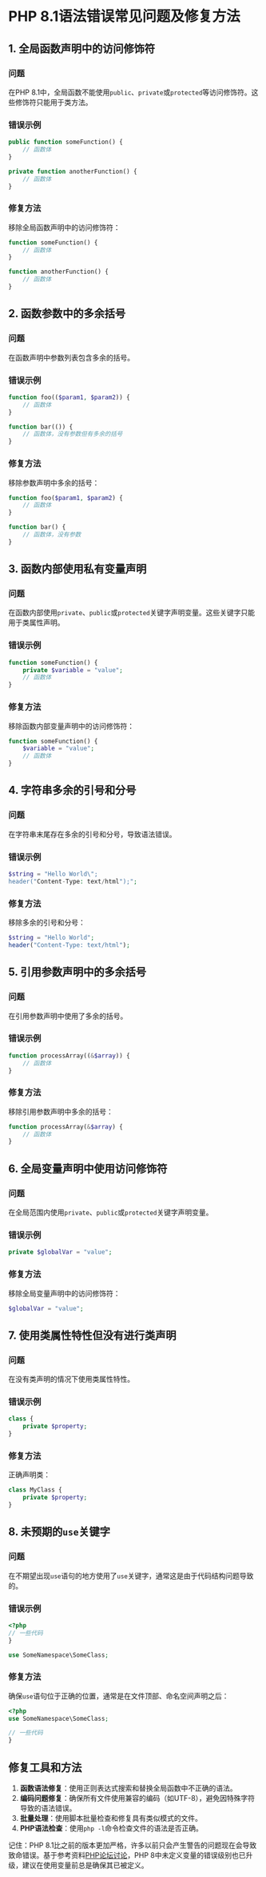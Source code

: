 ﻿# PHP 8.1语法错误常见问题及修复方法

## 1. 全局函数声明中的访问修饰符

### 问题
在PHP 8.1中，全局函数不能使用`public`、`private`或`protected`等访问修饰符。这些修饰符只能用于类方法。

### 错误示例
```php
public function someFunction() {
    // 函数体
}

private function anotherFunction() {
    // 函数体
}
```

### 修复方法
移除全局函数声明中的访问修饰符：

```php
function someFunction() {
    // 函数体
}

function anotherFunction() {
    // 函数体
}
```

## 2. 函数参数中的多余括号

### 问题
在函数声明中参数列表包含多余的括号。

### 错误示例
```php
function foo(($param1, $param2)) {
    // 函数体
}

function bar(()) {
    // 函数体，没有参数但有多余的括号
}
```

### 修复方法
移除参数声明中多余的括号：

```php
function foo($param1, $param2) {
    // 函数体
}

function bar() {
    // 函数体，没有参数
}
```

## 3. 函数内部使用私有变量声明

### 问题
在函数内部使用`private`、`public`或`protected`关键字声明变量。这些关键字只能用于类属性声明。

### 错误示例
```php
function someFunction() {
    private $variable = "value";
    // 函数体
}
```

### 修复方法
移除函数内部变量声明中的访问修饰符：

```php
function someFunction() {
    $variable = "value";
    // 函数体
}
```

## 4. 字符串多余的引号和分号

### 问题
在字符串末尾存在多余的引号和分号，导致语法错误。

### 错误示例
```php
$string = "Hello World\";
header("Content-Type: text/html");";
```

### 修复方法
移除多余的引号和分号：

```php
$string = "Hello World";
header("Content-Type: text/html");
```

## 5. 引用参数声明中的多余括号

### 问题
在引用参数声明中使用了多余的括号。

### 错误示例
```php
function processArray((&$array)) {
    // 函数体
}
```

### 修复方法
移除引用参数声明中多余的括号：

```php
function processArray(&$array) {
    // 函数体
}
```

## 6. 全局变量声明中使用访问修饰符

### 问题
在全局范围内使用`private`、`public`或`protected`关键字声明变量。

### 错误示例
```php
private $globalVar = "value";
```

### 修复方法
移除全局变量声明中的访问修饰符：

```php
$globalVar = "value";
```

## 7. 使用类属性特性但没有进行类声明

### 问题
在没有类声明的情况下使用类属性特性。

### 错误示例
```php
class {
    private $property;
}
```

### 修复方法
正确声明类：

```php
class MyClass {
    private $property;
}
```

## 8. 未预期的`use`关键字

### 问题
在不期望出现`use`语句的地方使用了`use`关键字，通常这是由于代码结构问题导致的。

### 错误示例
```php
<?php
// 一些代码
}

use SomeNamespace\SomeClass;
```

### 修复方法
确保`use`语句位于正确的位置，通常是在文件顶部、命名空间声明之后：

```php
<?php
use SomeNamespace\SomeClass;

// 一些代码
}
```

## 修复工具和方法

1. **函数语法修复**：使用正则表达式搜索和替换全局函数中不正确的语法。
2. **编码问题修复**：确保所有文件使用兼容的编码（如UTF-8），避免因特殊字符导致的语法错误。
3. **批量处理**：使用脚本批量检查和修复具有类似模式的文件。
4. **PHP语法检查**：使用`php -l`命令检查文件的语法是否正确。

记住：PHP 8.1比之前的版本更加严格，许多以前只会产生警告的问题现在会导致致命错误。基于参考资料[PHP论坛讨论](https://forum.getkirby.com/t/undefined-variable-since-php-8-0/26797)，PHP 8中未定义变量的错误级别也已升级，建议在使用变量前总是确保其已被定义。

